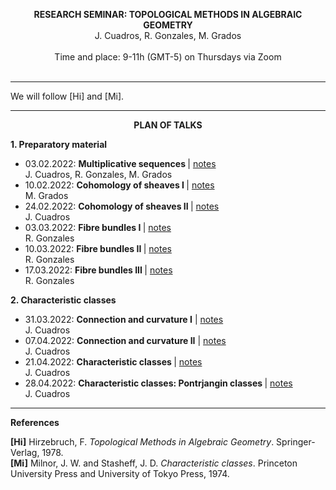 <p align="center" >
  <span> <strong>RESEARCH SEMINAR: TOPOLOGICAL METHODS IN ALGEBRAIC GEOMETRY</strong> </span>
  <br/>
  J. Cuadros, R. Gonzales, M. Grados
  <br/>
  <br/>
  Time and place: 9-11h (GMT-5) on Thursdays via Zoom
  <br><br>
</p>

<hr>

We will follow [Hi] and [Mi].

<hr>

<p align="center" >
  <span> <strong>PLAN OF TALKS</strong> </span>
</p>  
  
**1. Preparatory material**
- 03.02.2022: <strong> Multiplicative sequences </strong> | [notes](https://drive.google.com/file/d/1UPAgwL30Ms3qit-BVY6VO7rn2oNzsXgU/view?usp=sharing) <br/> J. Cuadros, R. Gonzales, M. Grados
- 10.02.2022: <strong> Cohomology of sheaves I </strong> | [notes](https://drive.google.com/file/d/1EehDboMZJACWEG5lo4HdcepqsgZD1WEn/view?usp=sharing) <br/> M. Grados
- 24.02.2022: <strong> Cohomology of sheaves II </strong> | [notes](https://drive.google.com/file/d/1UAhPw_41fadxUqpEz8gOplqQGpVvtll5/view?usp=sharing) <br/> J. Cuadros
- 03.03.2022: <strong> Fibre bundles I </strong> | [notes](https://drive.google.com/file/d/1FNzsPLTX6BGqFEWgJdjO38SQSiH1FqoD/view?usp=sharing) <br/> R. Gonzales
- 10.03.2022: <strong> Fibre bundles II </strong> | [notes](https://drive.google.com/file/d/1Gp7mzNczauXx5UmZbzvFoZ2W9bXXj3_x/view?usp=sharing) <br/> R. Gonzales
- 17.03.2022: <strong> Fibre bundles III </strong> | [notes](https://drive.google.com/file/d/1oTD1u9NVC4yZWz8Avoe9mVFjE0nc31vO/view?usp=sharing)  <br/> R. Gonzales

**2. Characteristic classes**
- 31.03.2022: <strong> Connection and curvature I</strong> | [notes](https://drive.google.com/file/d/1JxyI_H0-V3721u4WaleNK-9DxBTCA8aB/view?usp=sharing) <br/> J. Cuadros  
- 07.04.2022: <strong> Connection and curvature II</strong> | [notes](https://drive.google.com/file/d/124Tnh1vwNIDUeiBnGq_k7yo70zk87W-e/view?usp=sharing) <br/> J. Cuadros  
- 21.04.2022: <strong> Characteristic classes </strong> | [notes](https://drive.google.com/file/d/11SyC1rUVhgSZJCC8rkY6otfDWmiTsA-i/view?usp=sharing)  <br/> J. Cuadros
- 28.04.2022: <strong> Characteristic classes: Pontrjangin classes </strong> | [notes](https://drive.google.com/file/d/1E3Ke_bb_Qb0MzzRaULmzClVWi8Vaxd80/view?usp=sharing)  <br/> J. Cuadros

<!--
**3. The cobordism ring**
- 12.05.2022: <strong> Pontrjagin numbers </strong> | [notes]()  <br/> R. Gonzales
- 19.05.2022: <strong> The cobordism ring </strong> | [notes]()  <br/> R. Gonzales
- 26.05.2022: <strong> The index of a 4k-dimensional manifold </strong> | [notes]()  <br/> J. Cuadros
- 02.06.2022: <strong> The virtual index </strong> | [notes]()  <br/> M. Grados

**4. The Todd genus**
- TBA
-->

<hr>

**References**

**[Hi]** Hirzebruch, F. *Topological Methods in Algebraic Geometry*. Springer-Verlag, 1978. <br/> 
**[Mi]** Milnor, J. W. and Stasheff, J. D. *Characteristic classes*. Princeton University Press and University of Tokyo Press, 1974. <br/> 

